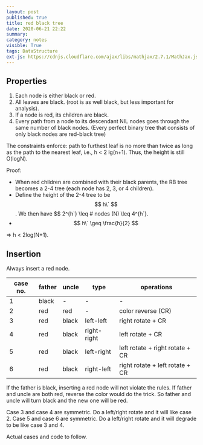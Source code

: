 ```yaml
---
layout: post
published: true
title: red black tree
date: 2020-06-21 22:22
summary: 
category: notes
visible: True
tags: DataStructure
ext-js: https://cdnjs.cloudflare.com/ajax/libs/mathjax/2.7.1/MathJax.js?config=TeX-AMS-MML_HTMLorMML
---
```


## Properties

1. Each node is either black or red.
2. All leaves are black. (root is as well black, but less important for analysis).
3. If a node is red, its children are black.
4. Every path from a node to its descendant NIL nodes goes through the same number of black nodes. (Every perfect binary tree that consists of only black nodes are red-black tree)

The constraints enforce: path to furthest leaf is no more than twice as long as the path to the nearest leaf, i.e., h < 2 lg(n+1). Thus, the height is still O(logN).

Proof:

- When red children are combined with their black parents, the RB tree becomes a 2-4 tree (each node has 2, 3, or 4 children).
- Define the height of the 2-4 tree to be $$ h\` $$. We then have $$ 2^{h\`} \leq # nodes (N) \leq 4^{h\`}.
- $$ h\` \geq \frac{h}{2} $$

=> h < 2log(N+1).

## Insertion

Always insert a red node.

| case no. | father | uncle | type | operations |
| -------- | ------ | ----- | ---- | ---------- |
| 1        | black  | -     | -    | -          |
| 2        | red    | red   | -    | color reverse (CR) |
| 3        | red    | black | left-left | right rotate + CR |
| 4        | red    | black | right-right | left rotate + CR|
| 5        | red    | black | left-right | left rotate + right rotate + CR|
| 6        | red    | black | right-left | right rotate + left rotate + CR|

If the father is black, inserting a red node will not violate the rules. If father and uncle are both red, reverse the color would do the trick. So father and uncle will turn black and the new one will be red.

Case 3 and case 4 are symmetric. Do a left/right rotate and it will like case 2.
Case 5 and case 6 are symmetric. Do a left/right rotate and it will degrade to be like case 3 and 4.

Actual cases and code to follow.